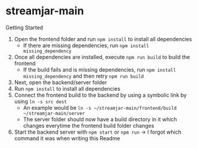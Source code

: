 # streamjar-main

Getting Started
1. Open the frontend folder and run `npm install` to install all dependencies
    - If there are missing dependencies, run `npm install missing_dependency`
2. Once all dependencies are installed, execute `npm run build` to build the frontend
    - If the build fails and is missing dependencies, run `npm install missing_dependency` and then retry `npm run build`
3. Next, open the backend/server folder
4. Run `npm install` to install all dependencies
5. Connect the frontend build to the backend by using a symbolic link by using `ln -s src dest`
    - An example would be `ln -s ~/streamjar-main/frontend/build ~/streamjar-main/server`
    - The server folder should now have a build directory in it which changes everytime the frontend build folder changes
6. Start the backend server with `npm start` or `npm run` -> I forgot which command it was when writing this Readme
